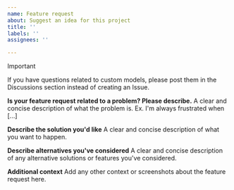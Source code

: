 ```yaml
---
name: Feature request
about: Suggest an idea for this project
title: ''
labels: ''
assignees: ''

---
```


> [!IMPORTANT]  
> If you have questions related to custom models, please post them in the Discussions section instead of creating an Issue.

**Is your feature request related to a problem? Please describe.**
A clear and concise description of what the problem is. Ex. I'm always frustrated when [...]

**Describe the solution you'd like**
A clear and concise description of what you want to happen.

**Describe alternatives you've considered**
A clear and concise description of any alternative solutions or features you've considered.

**Additional context**
Add any other context or screenshots about the feature request here.
